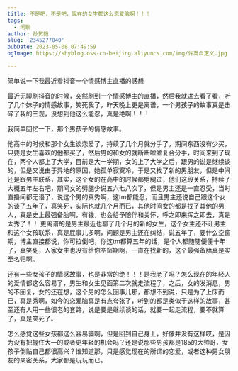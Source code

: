 ```yaml
---
title: 不是吧，不是吧，现在的女生都这么恋爱脑啊！！！
tags:
  - 闲聊
author: 孙贺毅
slug: '2345277840'
pubDate: 2023-05-08 07:49:59
ogImage: https://shyblog.oss-cn-beijing.aliyuncs.com/img/许嵩自定义.jpg

---
```


简单说一下我最近看抖音一个情感博主直播的感想

<!-- more -->

最近无聊刷抖音的时候，突然刷到一个情感博主的直播，然后我就进去看了看，听了几个妹子的情感故事，笑死我了，昨天晚上更是离谱，一个男孩子的故事真是击碎了我的三观，没想到他这么能忍，真是绝啊！！！

我简单回忆一下，那个男孩子的情感故事。

他高中的时候和那个女生谈恋爱了，持续了几个月就分手了，期间东西没有少买，只要是女生喜欢的他都买了，然后男的和女的就断断嘘嘘复合分手，时间来到了现在，两个人都上了大学，目前是大一学期，女的上了大学之后，跟男的说是继续谈的，但是又说由于异地的原因，她孤单寂寞冷，于是又找了新的男朋友，但是中间还是跟男主联系，其实，这个女的在高中的时候都劈腿过，他们这段关系，持续了大概五年左右吧，期间女的劈腿少说五六七八次了，但是男主还是一直忍受，当时直播间都无语了，说这个男的真秀啊，这tm都能忍，而且男主还说自己跟这个女的谈了五年了，真笑死，实际也就几个月而已，其他时间女的都是找了其他的男人，真是史上最强备胎啊，有钱，也会给予陪伴和关怀，呼之即来挥之即去，真是太秀了！！ 更离谱的是男主最近也聊了几个月的新的女生，这个女主还不让男主和这个女孩联系，真是屁事儿多啊，问题是男主还在纠结，说五年了，要什么空窗期，博主直接都说，你可拉倒吧，你这tm都算五年的话，是个人都随随便便十年了，真笑死，人家女主也没有给你空窗期啊，一直在找新的，这个最强备胎真是实至名归啊。

还有一些女孩子的情感故事，也是非常的绝！！！是我老了吗？怎么现在的年轻人的爱情都这么容易了，男生和女生见面第二次就走流程了，之后，女的发消息，男的不回复，女的还在想，这个男的怎么回事儿那，都想不到说，只是为了上床而已，真是秀啊，如今的恋爱脑真是有点夸张了，听到的都是类似于这样的故事，甚至还有人用一些很老的套路，说是要是继续谈的话，就要一起走流程，要不就算了，真是笑死了。

怎么感觉这些女孩都这么容易骗啊，但是回到自己身上，好像并没有这样哎，是因为没有把握住大一的或者更年轻的机会吗？还是说那些男孩都是185的大帅哥，女孩子倒贴自己都很高兴？谁知道那，只是感觉现在的所谓的恋爱，或者这种男女朋友的亲密关系，大家都是玩玩而已。
